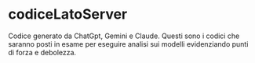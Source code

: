 # codiceLatoServer
Codice generato da ChatGpt, Gemini e Claude. Questi sono i codici che saranno posti in esame per eseguire analisi sui modelli evidenziando punti di forza e debolezza.
